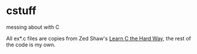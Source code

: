 cstuff
======

messing about with C

All ex*.c files are copies from Zed Shaw's [Learn C the Hard Way](http://c.learncodethehardway.org/), the rest of the code is my own.
